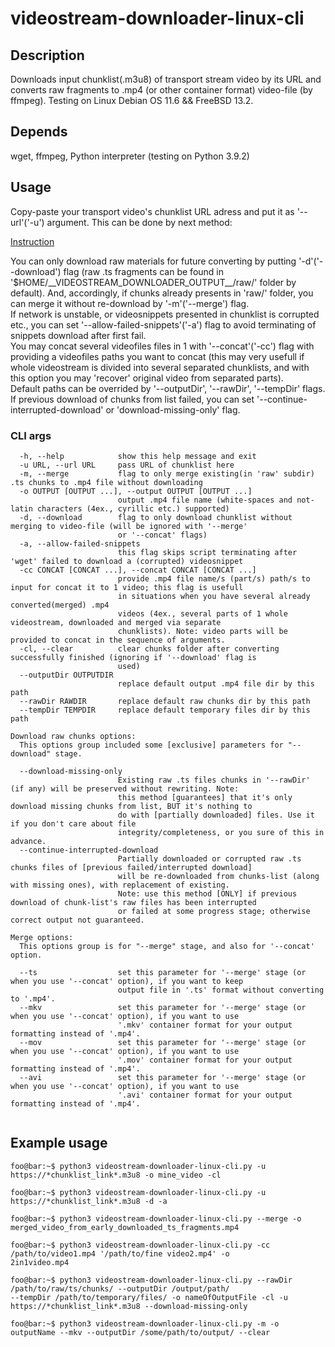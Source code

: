 # videostream-downloader-linux-cli
## Description
Downloads input chunklist(.m3u8) of transport stream video by its URL and converts raw fragments to .mp4 (or other container format) video-file (by ffmpeg). Testing on Linux Debian OS 11.6 && FreeBSD 13.2.
## Depends
wget, ffmpeg, Python interpreter (testing on Python 3.9.2)
## Usage
Copy-paste your transport video's chunklist URL adress and put it as '--url'('-u') argument. This can be done by next method:  

[Instruction](videostream-downloader-instr.gif)  

You can only download raw materials for future converting by putting '-d'('--download') flag (raw .ts fragments can be found in '$HOME/\_\_VIDEOSTREAM_DOWNLOADER_OUTPUT\_\_/raw/' folder by default). And, accordingly, if chunks already presents in 'raw/' folder, you can merge it without re-download by '-m'('--merge') flag.  
If network is unstable, or videosnippets presented in chunklist is corrupted etc., you can set '--allow-failed-snippets'('-a') flag to avoid terminating of snippets download after first fail.  
You may concat several videofiles files in 1 with '--concat'('-cc') flag with providing a videofiles paths you want to concat (this may very usefull if whole videostream is divided into several separated chunklists, and with this option you may 'recover' original video from separated parts).  
Default paths can be overrided by '--outputDir', '--rawDir', '--tempDir' flags.
If previous download of chunks from list failed, you can set '--continue-interrupted-download' or 'download-missing-only' flag.   
### CLI args  
```
  -h, --help            show this help message and exit  
  -u URL, --url URL     pass URL of chunklist here  
  -m, --merge           flag to only merge existing(in 'raw' subdir) .ts chunks to .mp4 file without downloading  
  -o OUTPUT [OUTPUT ...], --output OUTPUT [OUTPUT ...]  
                        output .mp4 file name (white-spaces and not-latin characters (4ex., cyrillic etc.) supported)  
  -d, --download        flag to only download chunklist without merging to video-file (will be ignored with '--merge'
                        or '--concat' flags)  
  -a, --allow-failed-snippets  
                        this flag skips script terminating after 'wget' failed to download a (corrupted) videosnippet  
  -cc CONCAT [CONCAT ...], --concat CONCAT [CONCAT ...]  
                        provide .mp4 file name/s (part/s) path/s to input for concat it to 1 video; this flag is usefull
                        in situations when you have several already converted(merged) .mp4
                        videos (4ex., several parts of 1 whole videostream, downloaded and merged via separate
                        chunklists). Note: video parts will be provided to concat in the sequence of arguments.  
  -cl, --clear          clear chunks folder after converting successfully finished (ignoring if '--download' flag is
                        used)  
  --outputDir OUTPUTDIR  
                        replace default output .mp4 file dir by this path  
  --rawDir RAWDIR       replace default raw chunks dir by this path  
  --tempDir TEMPDIR     replace default temporary files dir by this path  

Download raw chunks options:  
  This options group included some [exclusive] parameters for "--download" stage.  

  --download-missing-only  
                        Existing raw .ts files chunks in '--rawDir' (if any) will be preserved without rewriting. Note:
                        this method [guarantees] that it's only download missing chunks from list, BUT it's nothing to
                        do with [partially downloaded] files. Use it if you don't care about file
                        integrity/completeness, or you sure of this in advance.  
  --continue-interrupted-download  
                        Partially downloaded or corrupted raw .ts chunks files of [previous failed/interrupted download]
                        will be re-downloaded from chunks-list (along with missing ones), with replacement of existing.
                        Note: use this method [ONLY] if previous download of chunk-list's raw files has been interrupted
                        or failed at some progress stage; otherwise correct output not guaranteed.  

Merge options:  
  This options group is for "--merge" stage, and also for '--concat' option.  

  --ts                  set this parameter for '--merge' stage (or when you use '--concat' option), if you want to keep
                        output file in '.ts' format without converting to '.mp4'.  
  --mkv                 set this parameter for '--merge' stage (or when you use '--concat' option), if you want to use
                        '.mkv' container format for your output formatting instead of '.mp4'.  
  --mov                 set this parameter for '--merge' stage (or when you use '--concat' option), if you want to use
                        '.mov' container format for your output formatting instead of '.mp4'.  
  --avi                 set this parameter for '--merge' stage (or when you use '--concat' option), if you want to use
                        '.avi' container format for your output formatting instead of '.mp4'.
  
```
## Example usage
```console
foo@bar:~$ python3 videostream-downloader-linux-cli.py -u https://*chunklist_link*.m3u8 -o mine_video -cl
```
```console
foo@bar:~$ python3 videostream-downloader-linux-cli.py -u https://*chunklist_link*.m3u8 -d -a
```
```console
foo@bar:~$ python3 videostream-downloader-linux-cli.py --merge -o merged_video_from_early_downloaded_ts_fragments.mp4
```
```console
foo@bar:~$ python3 videostream-downloader-linux-cli.py -cc /path/to/video1.mp4 '/path/to/fine video2.mp4' -o
2in1video.mp4
```
```console
foo@bar:~$ python3 videostream-downloader-linux-cli.py --rawDir /path/to/raw/ts/chunks/ --outputDir /output/path/  
--tempDir /path/to/temporary/files/ -o nameOfOutputFile -cl -u https://*chunklist_link*.m3u8 --download-missing-only
```
```console
foo@bar:~$ python3 videostream-downloader-linux-cli.py -m -o outputName --mkv --outputDir /some/path/to/output/ --clear
```



